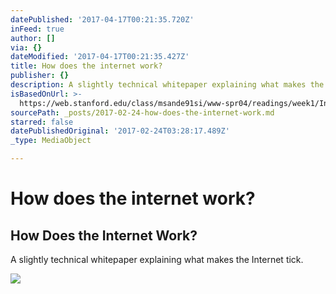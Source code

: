 ```yaml
---
datePublished: '2017-04-17T00:21:35.720Z'
inFeed: true
author: []
via: {}
dateModified: '2017-04-17T00:21:35.427Z'
title: How does the internet work?
publisher: {}
description: A slightly technical whitepaper explaining what makes the Internet tick.
isBasedOnUrl: >-
  https://web.stanford.edu/class/msande91si/www-spr04/readings/week1/InternetWhitepaper.htm
sourcePath: _posts/2017-02-24-how-does-the-internet-work.md
starred: false
datePublishedOriginal: '2017-02-24T03:28:17.489Z'
_type: MediaObject

---
```

# How does the internet work?

<article style=""><h1>How Does the Internet Work?</h1><p>A slightly technical whitepaper explaining what makes the Internet tick.</p><img src="https://web.stanford.edu/class/msande91si/www-spr04/readings/week1/InternetWhitepaper_files/ruswp_diag5.gif" /></article>